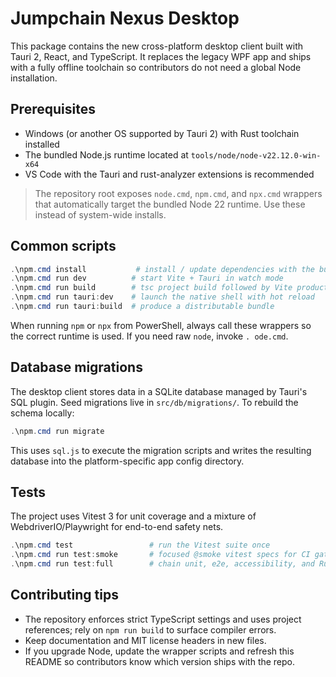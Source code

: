 # Jumpchain Nexus Desktop

This package contains the new cross-platform desktop client built with Tauri 2, React, and TypeScript. It replaces the legacy WPF app and ships with a fully offline toolchain so contributors do not need a global Node installation.

## Prerequisites

- Windows (or another OS supported by Tauri 2) with Rust toolchain installed
- The bundled Node.js runtime located at `tools/node/node-v22.12.0-win-x64`
- VS Code with the Tauri and rust-analyzer extensions is recommended

> The repository root exposes `node.cmd`, `npm.cmd`, and `npx.cmd` wrappers that automatically target the bundled Node 22 runtime. Use these instead of system-wide installs.

## Common scripts

```powershell
.\npm.cmd install           # install / update dependencies with the bundled Node
.\npm.cmd run dev          # start Vite + Tauri in watch mode
.\npm.cmd run build        # tsc project build followed by Vite production build
.\npm.cmd run tauri:dev    # launch the native shell with hot reload
.\npm.cmd run tauri:build  # produce a distributable bundle
```

When running `npm` or `npx` from PowerShell, always call these wrappers so the correct runtime is used. If you need raw `node`, invoke `.
ode.cmd`.

## Database migrations

The desktop client stores data in a SQLite database managed by Tauri's SQL plugin. Seed migrations live in `src/db/migrations/`. To rebuild the schema locally:

```powershell
.\npm.cmd run migrate
```

This uses `sql.js` to execute the migration scripts and writes the resulting database into the platform-specific app config directory.

## Tests

The project uses Vitest 3 for unit coverage and a mixture of WebdriverIO/Playwright for end-to-end safety nets.

```powershell
.\npm.cmd test                 # run the Vitest suite once
.\npm.cmd run test:smoke       # focused @smoke vitest specs for CI gating
.\npm.cmd run test:full        # chain unit, e2e, accessibility, and Rust checks
```

## Contributing tips

- The repository enforces strict TypeScript settings and uses project references; rely on `npm run build` to surface compiler errors.
- Keep documentation and MIT license headers in new files.
- If you upgrade Node, update the wrapper scripts and refresh this README so contributors know which version ships with the repo.
